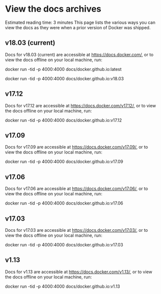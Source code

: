 
View the docs archives
==

Estimated reading time: 3 minutes
This page lists the various ways you can view the docs as they were when a prior version of Docker was shipped.


v18.03 (current)
--
Docs for v18.03 (current) are accessible at https://docs.docker.com/, or to view the docs offline on your local machine, run:

docker run -tid -p 4000:4000 docs/docker.github.io:latest

docker run -tid -p 4000:4000 docs/docker.github.io:v18.03

v17.12
--
Docs for v17.12 are accessible at https://docs.docker.com/v17.12/, or to view the docs offline on your local machine, run:

docker run -tid -p 4000:4000 docs/docker.github.io:v17.12

v17.09
--
Docs for v17.09 are accessible at https://docs.docker.com/v17.09/, or to view the docs offline on your local machine, run:

docker run -tid -p 4000:4000 docs/docker.github.io:v17.09

v17.06
--
Docs for v17.06 are accessible at https://docs.docker.com/v17.06/, or to view the docs offline on your local machine, run:

docker run -tid -p 4000:4000 docs/docker.github.io:v17.06

v17.03
--
Docs for v17.03 are accessible at https://docs.docker.com/v17.03/, or to view the docs offline on your local machine, run:

docker run -tid -p 4000:4000 docs/docker.github.io:v17.03

v1.13
--
Docs for v1.13 are accessible at https://docs.docker.com/v1.13/, or to view the docs offline on your local machine, run:

docker run -tid -p 4000:4000 docs/docker.github.io:v1.13